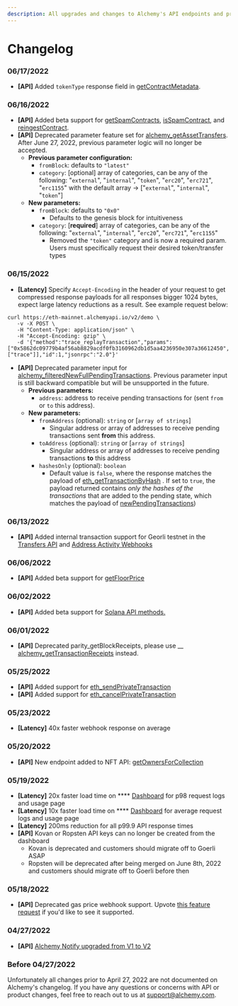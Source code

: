```yaml
---
description: All upgrades and changes to Alchemy's API endpoints and product features
---
```


# Changelog

### 06/17/2022

* **\[API]** Added `tokenType` response field in [getContractMetadata](../enhanced-apis/nft-api/getcontractmetadata.md).

### 06/16/2022

* **\[API]** Added beta support for [getSpamContracts](../enhanced-apis/nft-api/getspamcontracts.md), [isSpamContract](../enhanced-apis/nft-api/isspamcontract.md), and [reingestContract](../enhanced-apis/nft-api/reingestcontract.md).
* **\[API]** Deprecated parameter feature set for [alchemy\_getAssetTransfers](../enhanced-apis/transfers-api/). After June 27, 2022, previous parameter logic will no longer be accepted.
  * **Previous parameter configuration:**
    * `fromBlock`: defaults to `"latest"`
    * `category`: \[optional] array of categories, can be any of the following: "`external`", "`internal`", "`token`", "`erc20`", "`erc721`", "`erc1155`" with the default array -> \["`external`", "`internal`", "`token`"]
  * **New parameters:**
    * `fromBlock`: defaults to `"0x0"`
      * &#x20; Defaults to the genesis block for intuitiveness
    * `category`: \[**required**] array of categories, can be any of the following: "`external`", "`internal`", "`erc20`", "`erc721`", "`erc1155`"
      * Removed the `"token"` category and is now a required param. Users must specifically request their desired token/transfer types

### 06/15/2022

* **\[Latency]** Specify `Accept-Encoding` in the header of your request to get compressed response payloads for all responses bigger 1024 bytes, expect large latency reductions as a result. See example request below:

```
curl https://eth-mainnet.alchemyapi.io/v2/demo \
   -v -X POST \
   -H "Content-Type: application/json" \
   -H "Accept-Encoding: gzip" \
   -d '{"method":"trace_replayTransaction","params":["0x5862dc09779b4af56ab8829acdf0fb3160962db1d5aa4236950e307a36612450",["trace"]],"id":1,"jsonrpc":"2.0"}'
```

* **\[API]** Deprecated parameter input for [alchemy\_filteredNewFullPendingTransactions](../enhanced-apis/subscription-api-websockets/#alchemy\_filterednewfullpendingtransactions). Previous parameter input is still backward compatible but will be unsupported in the future.&#x20;
  * **Previous parameters:**
    * `address`: address to receive pending transactions for (sent `from` or `to` this address).&#x20;
  * **New parameters:**
    * `fromAddress` (optional): `string` or \[`array of strings`]
      * Singular address or array of addresses to receive pending transactions sent **from** this address.
    * `toAddress` (optional): `string` or \[`array of strings`]
      * Singular address or array of addresses to receive pending transactions **to** this address
    * `hashesOnly` (optional): `boolean`&#x20;
      * Default value is `false`, where the response matches the payload of [eth\_getTransactionByHash](https://www.notion.so/alchemy/apis/ethereum/eth-gettransactionbyhash#returns) . If set to `true`, the payload returned contains _only the hashes of the transactions_ that are added to the pending state, which matches the payload of [newPendingTransactions](https://docs.alchemy.com/alchemy/enhanced-apis/subscription-api-websockets#newpendingtransactions))

### 06/13/2022

* **\[API]** Added internal transaction support for Georli testnet in the [Transfers API](../enhanced-apis/transfers-api/) and [Address Activity Webhooks ](../enhanced-apis/notify-api/using-notify.md#address-activity)

### 06/06/2022

* **\[API]** Added beta support for [getFloorPrice](../enhanced-apis/nft-api/getfloorprice.md)

### 06/02/2022

* **\[API]** Added beta support for [Solana API methods.](../apis/solana-api/)

### 06/01/2022

* **\[API]** Deprecated parity\_getBlockReceipts, please use __ [alchemy\_getTransactionReceipts](../enhanced-apis/transaction-receipts-api/#alchemy\_gettransactionreceipts) instead.

### 05/25/2022

* **\[API]** Added support for [eth\_sendPrivateTransaction](../apis/ethereum/eth-sendPrivateTransaction.md)
* **\[API]** Added support for [eth\_cancelPrivateTransaction](../apis/ethereum/eth\_cancelPrivateTransaction.md)

### 05/23/2022

* **\[Latency]** 40x faster webhook response on average&#x20;

### 05/20/2022

* **\[API]** New endpoint added to NFT API: [getOwnersForCollection](../enhanced-apis/nft-api/getownersforcollection.md)

### 05/19/2022

* **\[Latency]** 20x faster load time on **** [Dashboard](https://dashboard.alchemyapi.io/) for p98 request logs and usage page
* **\[Latency]** 10x faster load time on **** [Dashboard](https://dashboard.alchemyapi.io/) for average request logs and usage page
* **\[Latency]** 200ms reduction for all p99.9 API response times
* **\[API]** Kovan or Ropsten API keys can no longer be created from the dashboard
  * Kovan is deprecated and customers should migrate off to Goerli ASAP
  * Ropsten will be deprecated after being merged on June 8th, 2022 and customers should migrate off to Goerli before then

### 05/18/2022

* **\[API]** Deprecated gas price webhook support. Upvote [this feature request](https://roadmap.alchemy.com/b/feature-requests/gas-price-webhooks) if you'd like to see it supported.&#x20;

### 04/27/2022

* **\[API]** [Alchemy Notify upgraded from V1 to V2](../enhanced-apis/notify-api/using-notify.md#whats-the-difference-between-notify-v1-and-v2)

### Before 04/27/2022

Unfortunately all changes prior to April 27, 2022 are not documented on Alchemy's changelog. If you have any questions or concerns with API or product changes, feel free to reach out to us at support@alchemy.com.&#x20;
